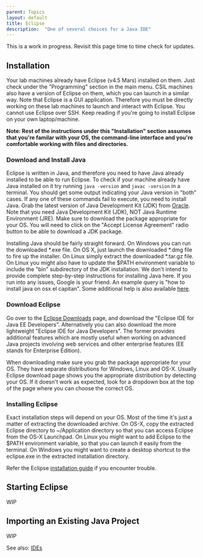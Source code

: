 ```yaml
---
parent: Topics
layout: default
title: Eclipse
description:  "One of several choices for a Java IDE"
---
```


This is a work in progress. Revisit this page time to time check for updates.

## Installation

Your lab machines already have Eclipse (v4.5 Mars) installed on them. Just check under the "Programming"
section in the main menu. CSIL machines also have a version of Eclipse on them, which you can launch
in a similar way. Note that Eclipse is a GUI application. Therefore you must be directly working on 
these lab machines to launch and interact with Eclipse. You cannot use Eclipse over SSH. Keep reading
if you're going to install Eclipse on your own laptop/machine.

**Note: Rest of the instructions under this "Installation" section assumes that you're familar with your OS,
the command-line interface and you're comfortable working with files and directories.**

### Download and Install Java

Eclipse is written in Java, and therefore you need to have Java already installed to be able to run
Eclipse. To check if your machine already have Java installed on it try running `java -version` and `javac -version`
in a terminal. You should get some output indicating your Java version in "both" cases. If any
one of these commands fail to execute, you need to install Java.
Grab the latest version of Java Development Kit (JDK) from [Oracle](http://www.oracle.com/technetwork/java/javase/downloads/jdk8-downloads-2133151.html). 
Note that you need Java Development Kit (JDK), NOT Java Runtime Environment (JRE). Make sure
to download the package appropriate for your OS. You will need to click on the "Accept License Agreement"
radio button to be able to download a JDK package.

Installing Java should be fairly straight forward. On Windows you can run the downloaded *.exe file.
On OS X, just launch the downloaded *.dmg file to fire up the installer. On Linux simply extract the 
downloaded *.tar.gz file. On Linux you might also have to update the $PATH environment variable to
include the "bin" subdirectory of the JDK installation. We don't intend to provide complete step-by-step
instructions for installing Java here. If you run into any issues, Google is your friend. An example
query is "how to install java on osx el capitan". Some additional help is also available 
[here](https://www.java.com/en/download/help/download_options.xml). 

### Download Eclipse

Go over to the [Eclipse Downloads](http://www.eclipse.org/downloads/eclipse-packages/) 
page, and download the "Eclipse IDE for Java EE Developers". Alternatively you can also download
the more lightweight "Eclipse IDE for Java Developers". The former provides additional features which
are mostly useful when working on advanced Java projects involving web services and other
enterprise features (EE stands for Enterprise Edition).

When downloading make sure you grab the package appropriate for your OS. They have separate distributions
for Windows, Linux and OS-X. Usually Eclipse download page shows you the appropriate distribution by detecting
your OS. If it doesn't work as expected, look for a dropdown box at the top of the page
where you can choose the correct OS.

### Installing Eclipse

Exact installation steps will depend on your OS. Most of the time it's just a matter of extracting
the downloaded archive. On OS-X, copy the extracted Eclipse directory to ~/Application directory
so that you can access Eclipse from the OS-X Launchpad. On Linux you might want to add Eclipse
to the $PATH environment variable, so that you can launch it easily from the terminal. On Windows
you might want to create a desktop shortcut to the eclipse.exe in the extracted installation 
directory. 

Refer the Eclipse [installation guide](http://wiki.eclipse.org/Eclipse/Installation)
if you encounter trouble.

## Starting Eclipse

WIP

## Importing an Existing Java Project

WIP

See also: [IDEs](/topics/ides/)
